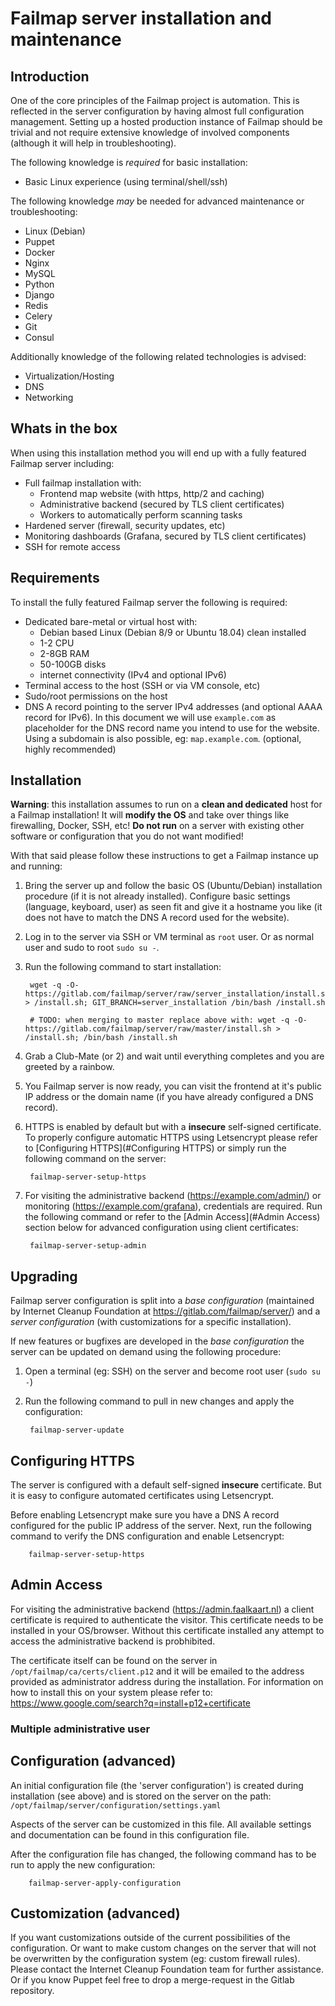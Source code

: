 # Failmap server installation and maintenance

## Introduction

One of the core principles of the Failmap project is automation. This is reflected in the server configuration by having almost full configuration management. Setting up a hosted production instance of Failmap should be trivial and not require extensive knowledge of involved components (although it will help in troubleshooting).

The following knowledge is _required_ for basic installation:

- Basic Linux experience (using terminal/shell/ssh)

The following knowledge _may_ be needed for advanced maintenance or troubleshooting:

- Linux (Debian)
- Puppet
- Docker
- Nginx
- MySQL
- Python
- Django
- Redis
- Celery
- Git
- Consul

Additionally knowledge of the following related technologies is advised:

- Virtualization/Hosting
- DNS
- Networking

## Whats in the box

When using this installation method you will end up with a fully featured Failmap server including:

- Full failmap installation with:
  - Frontend map website (with https, http/2 and caching)
  - Administrative backend (secured by TLS client certificates)
  - Workers to automatically perform scanning tasks
- Hardened server (firewall, security updates, etc)
- Monitoring dashboards (Grafana, secured by TLS client certificates)
- SSH for remote access

## Requirements

To install the fully featured Failmap server the following is required:

- Dedicated bare-metal or virtual host with:
  - Debian based Linux (Debian 8/9 or Ubuntu 18.04) clean installed
  - 1-2 CPU
  - 2-8GB RAM
  - 50-100GB disks
  - internet connectivity (IPv4 and optional IPv6)
- Terminal access to the host (SSH or via VM console, etc)
- Sudo/root permissions on the host
- DNS A record pointing to the server IPv4 addresses (and optional AAAA record for IPv6). In this document we will use `example.com` as placeholder for the DNS record name you intend to use for the website. Using a subdomain is also possible, eg: `map.example.com`. (optional, highly recommended)

## Installation

**Warning**: this installation assumes to run on a **clean and dedicated** host for a Failmap installation! It will **modify the OS** and take over things like firewalling, Docker, SSH, etc! **Do not run** on a server with existing other software or configuration that you do not want modified!

With that said please follow these instructions to get a Failmap instance up and running:

1. Bring the server up and follow the basic OS (Ubuntu/Debian) installation procedure (if it is not already installed). Configure basic settings (language, keyboard, user) as seen fit and give it a hostname you like (it does not have to match the DNS A record used for the website).

1. Log in to the server via SSH or VM terminal as `root` user. Or as normal user and sudo to root `sudo su -`.

1. Run the following command to start installation:

        wget -q -O- https://gitlab.com/failmap/server/raw/server_installation/install.sh > /install.sh; GIT_BRANCH=server_installation /bin/bash /install.sh

        # TODO: when merging to master replace above with: wget -q -O- https://gitlab.com/failmap/server/raw/master/install.sh > /install.sh; /bin/bash /install.sh

1. Grab a Club-Mate (or 2) and wait until everything completes and you are greeted by a rainbow.

1. You Failmap server is now ready, you can visit the frontend at it's public IP address or the domain name (if you have already configured a DNS record).

1. HTTPS is enabled by default but with a **insecure** self-signed certificate. To properly configure automatic HTTPS using Letsencrypt please refer to [Configuring HTTPS](#Configuring HTTPS) or simply run the following command on the server:

        failmap-server-setup-https

1. For visiting the administrative backend (https://example.com/admin/) or monitoring (https://example.com/grafana), credentials are required. Run the following command or refer to the [Admin Access](#Admin Access) section below for advanced configuration using client certificates:

        failmap-server-setup-admin

## Upgrading

Failmap server configuration is split into a _base configuration_ (maintained by Internet Cleanup Foundation at https://gitlab.com/failmap/server/) and a _server configuration_ (with customizations for a specific installation).

If new features or bugfixes are developed in the _base configuration_ the server can be updated on demand using the following procedure:

1. Open a terminal (eg: SSH) on the server and become root user (`sudo su -`)

1. Run the following command to pull in new changes and apply the configuration:

        failmap-server-update

## Configuring HTTPS

The server is configured with a default self-signed **insecure** certificate. But it is easy to configure automated certificates using Letsencrypt.

Before enabling Letsencrypt make sure you have a DNS A record configured for the public IP address of the server. Next, run the following command to verify the DNS configuration and enable Letsencrypt:

        failmap-server-setup-https

## Admin Access

For visiting the administrative backend (https://admin.faalkaart.nl) a client certificate is required to authenticate the visitor.
This certificate needs to be installed in your OS/browser. Without this certificate installed any attempt to access the administrative backend is probhibited.

The certificate itself can be found on the server in `/opt/failmap/ca/certs/client.p12` and it will be emailed to the address provided as administrator address during the installation. For information on how to install this on your system please refer to: https://www.google.com/search?q=install+p12+certificate

### Multiple administrative user

## Configuration (advanced)

An initial configuration file (the 'server configuration') is created during installation (see above) and is stored on the server on the path: `/opt/failmap/server/configuration/settings.yaml`

Aspects of the server can be customized in this file. All available settings and documentation can be found in this configuration file.

After the configuration file has changed, the following command has to be run to apply the new configuration:

        failmap-server-apply-configuration

## Customization (advanced)

If you want customizations outside of the current possibilities of the configuration. Or want to make custom changes on the server that will not be overwritten by the configuration system (eg: custom firewall rules). Please contact the Internet Cleanup Foundation team for further assistance. Or if you know Puppet feel free to drop a merge-request in the Gitlab repository.
